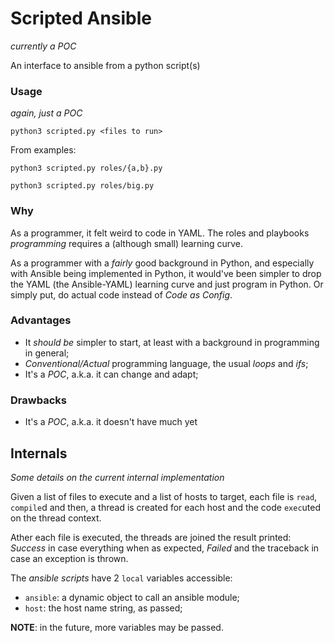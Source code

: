 # Scripted Ansible

_currently a POC_

An interface to ansible from a python script(s)


### Usage

_again, just a POC_

`python3 scripted.py <files to run>`

From examples:

`python3 scripted.py roles/{a,b}.py`

`python3 scripted.py roles/big.py`

### Why

As a programmer, it felt weird to code in YAML.
The roles and playbooks _programming_ requires a (although small) learning curve.

As a programmer with a _fairly_ good background in Python, and especially with
Ansible being implemented in Python, it would've been simpler to drop the YAML
(the Ansible-YAML) learning curve and just program in Python.
Or simply put, do actual code instead of _Code as Config_.

### Advantages

- It _should be_ simpler to start, at least with a background in programming in
general;
- _Conventional/Actual_ programming language, the usual _loops_ and _ifs_;
- It's a _POC_, a.k.a. it can change and adapt;

### Drawbacks

- It's a _POC_, a.k.a. it doesn't have much yet


## Internals

_Some details on the current internal implementation_

Given a list of files to execute and a list of hosts to target, each file
is `read`, `compile`d and then, a thread is created for each host and the
code `exec`uted on the thread context.

Ather each file is executed, the threads are joined the result printed: _Success_
in case everything when as expected, _Failed_ and the traceback in case an
exception is thrown.

The _ansible scripts_ have 2 `local` variables accessible:

- `ansible`: a dynamic object to call an ansible module;
- `host`: the host name string, as passed;

**NOTE**: in the future, more variables may be passed.
